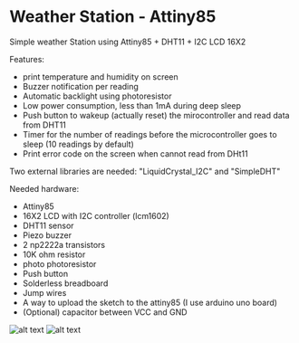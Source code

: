 # Weather Station - Attiny85
Simple weather Station using Attiny85 + DHT11 +  I2C LCD 16X2

Features:
* print temperature and humidity on screen
* Buzzer notification per reading
* Automatic backlight using photoresistor
* Low power consumption, less than 1mA during deep sleep
* Push button to wakeup (actually reset) the mirocontroller and read data from DHT11
* Timer for the number of readings before the microcontroller goes to sleep (10 readings by default)
* Print error code on the screen when cannot read from DHt11

Two external libraries are needed: "LiquidCrystal_I2C" and "SimpleDHT"

Needed hardware:
* Attiny85
* 16X2 LCD with I2C controller (lcm1602)
* DHT11 sensor
* Piezo buzzer
* 2 np2222a transistors
* 10K ohm resistor
* photo photoresistor
* Push button
* Solderless breadboard
* Jump wires
* A way to upload the sketch to the attiny85 (I use arduino uno board)
* (Optional) capacitor between VCC and GND


![alt text](https://github.com/HA4ever37/Weahter_Station-Attiny85/blob/master/HDT11_attiny85_bb.png?raw=true)
![alt text](https://Weather_Station-Attiny85/Weather-Station-Attiny85.jpg)
